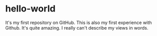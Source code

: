 # hello-world
It's my first repository on GitHub.
This is also my first experience with Github.
It's quite amazing.
I really can't describe my views in words.
